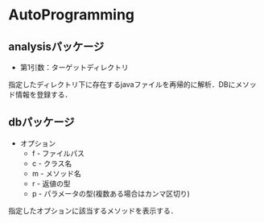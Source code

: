 # AutoProgramming

## analysisパッケージ
* 第1引数：ターゲットディレクトリ

指定したディレクトリ下に存在するjavaファイルを再帰的に解析．DBにメソッド情報を登録する．

## dbパッケージ
* オプション
	* f - ファイルパス
	* c - クラス名
	* m - メソッド名
	* r - 返値の型
	* p - パラメータの型(複数ある場合はカンマ区切り)

指定したオプションに該当するメソッドを表示する．